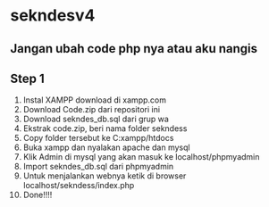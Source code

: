 # sekndesv4
## Jangan ubah code php nya atau aku nangis
## Step 1
1. Instal XAMPP download di xampp.com
2. Download Code.zip dari repositori ini
3. Download sekndes_db.sql dari grup wa
4. Ekstrak code.zip, beri nama folder sekndess
5. Copy folder tersebut ke C:xampp/htdocs
6. Buka xampp dan nyalakan apache dan mysql
7. Klik Admin di mysql yang akan masuk ke localhost/phpmyadmin
8. Import sekndes_db.sql dari phpmyadmin
9. Untuk menjalankan webnya ketik di browser localhost/sekndess/index.php
10. Done!!!!
